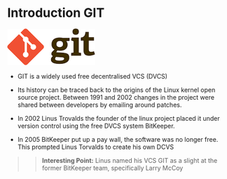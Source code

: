 # Introduction GIT


![](../../../assets/block_2/git.png)



- GIT is a widely used free decentralised VCS (DVCS)


-  Its history can be traced back to the origins of the Linux kernel open source project. Between 1991 and 2002 changes in the project were shared between developers by emailing around patches. 

- In 2002 Linus Trovalds the founder of the linux project placed it under version control using the  free DVCS system BitKeeper.

- In 2005 BitKeeper put up a pay wall, the software was no longer free. This prompted Linus Torvalds to create his own DCVS

>> **Interesting Point:** Linus named his VCS GIT as a slight at the former BitKeeper team, specifically Larry McCoy